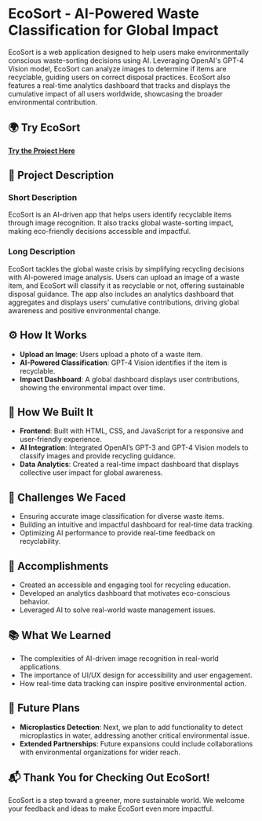 # EcoSort - AI-Powered Waste Classification for Global Impact

EcoSort is a web application designed to help users make environmentally conscious waste-sorting decisions using AI. Leveraging OpenAI's GPT-4 Vision model, EcoSort can analyze images to determine if items are recyclable, guiding users on correct disposal practices. EcoSort also features a real-time analytics dashboard that tracks and displays the cumulative impact of all users worldwide, showcasing the broader environmental contribution.

## 🌍 Try EcoSort
[**Try the Project Here**](https://ecosort.web.app/)

## 📖 Project Description

### Short Description
EcoSort is an AI-driven app that helps users identify recyclable items through image recognition. It also tracks global waste-sorting impact, making eco-friendly decisions accessible and impactful.

### Long Description
EcoSort tackles the global waste crisis by simplifying recycling decisions with AI-powered image analysis. Users can upload an image of a waste item, and EcoSort will classify it as recyclable or not, offering sustainable disposal guidance. The app also includes an analytics dashboard that aggregates and displays users' cumulative contributions, driving global awareness and positive environmental change.

## ⚙️ How It Works
- **Upload an Image**: Users upload a photo of a waste item.
- **AI-Powered Classification**: GPT-4 Vision identifies if the item is recyclable.
- **Impact Dashboard**: A global dashboard displays user contributions, showing the environmental impact over time.

## 🔧 How We Built It
- **Frontend**: Built with HTML, CSS, and JavaScript for a responsive and user-friendly experience.
- **AI Integration**: Integrated OpenAI’s GPT-3 and GPT-4 Vision models to classify images and provide recycling guidance.
- **Data Analytics**: Created a real-time impact dashboard that displays collective user impact for global awareness.

## 🚀 Challenges We Faced
- Ensuring accurate image classification for diverse waste items.
- Building an intuitive and impactful dashboard for real-time data tracking.
- Optimizing AI performance to provide real-time feedback on recyclability.

## 🎉 Accomplishments
- Created an accessible and engaging tool for recycling education.
- Developed an analytics dashboard that motivates eco-conscious behavior.
- Leveraged AI to solve real-world waste management issues.

## 📚 What We Learned
- The complexities of AI-driven image recognition in real-world applications.
- The importance of UI/UX design for accessibility and user engagement.
- How real-time data tracking can inspire positive environmental action.

## 🔮 Future Plans
- **Microplastics Detection**: Next, we plan to add functionality to detect microplastics in water, addressing another critical environmental issue.
- **Extended Partnerships**: Future expansions could include collaborations with environmental organizations for wider reach.

## 📬 Thank You for Checking Out EcoSort!
EcoSort is a step toward a greener, more sustainable world. We welcome your feedback and ideas to make EcoSort even more impactful.
